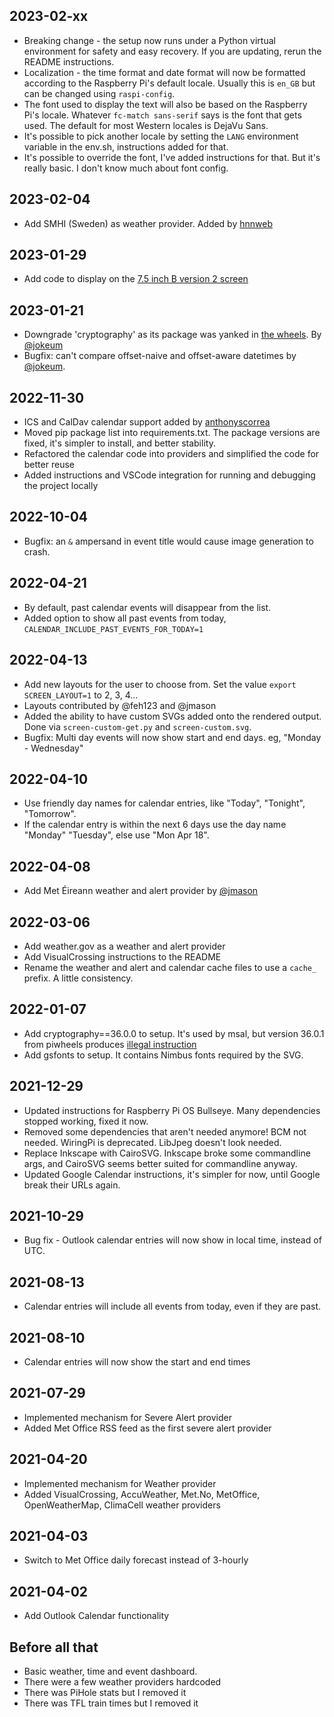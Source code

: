 ## 2023-02-xx
* Breaking change - the setup now runs under a Python virtual environment for safety and easy recovery. If you are updating, rerun the README instructions. 
* Localization - the time format and date format will now be formatted according to the Raspberry Pi's default locale. Usually this is `en_GB` but can be changed using `raspi-config`.  
* The font used to display the text will also be based on the Raspberry Pi's locale. Whatever `fc-match sans-serif` says is the font that gets used. The default for most Western locales is DejaVu Sans. 
* It's possible to pick another locale by setting the `LANG` environment variable in the env.sh, instructions added for that. 
* It's possible to override the font, I've added instructions for that.  But it's really basic. I don't know much about font config. 


## 2023-02-04
* Add SMHI (Sweden) as weather provider. Added by [hnnweb](https://github.com/mendhak/waveshare-epaper-display/pull/51)

## 2023-01-29
* Add code to display on the [7.5 inch B version 2 screen](https://www.waveshare.com/product/displays/e-paper/epaper-1/7.5inch-e-paper-hat-b.htm)

## 2023-01-21
* Downgrade 'cryptography' as its package was yanked in [the wheels](https://www.piwheels.org/project/cryptography/).  By [@jokeum](https://github.com/mendhak/waveshare-epaper-display/pull/48)
* Bugfix: can't compare offset-naive and offset-aware datetimes by [@jokeum](https://github.com/mendhak/waveshare-epaper-display/pull/49). 

## 2022-11-30
* ICS and CalDav calendar support added by [anthonyscorrea](https://github.com/mendhak/waveshare-epaper-display/pull/43)
* Moved pip package list into requirements.txt.  The package versions are fixed, it's simpler to install, and better stability.
* Refactored the calendar code into providers and simplified the code for better reuse
* Added instructions and VSCode integration for running and debugging the project locally

## 2022-10-04
* Bugfix: an `&` ampersand in event title would cause image generation to crash.

## 2022-04-21
* By default, past calendar events will disappear from the list.
* Added option to show all past events from today, `CALENDAR_INCLUDE_PAST_EVENTS_FOR_TODAY=1`

## 2022-04-13
* Add new layouts for the user to choose from. Set the value `export SCREEN_LAYOUT=1` to 2, 3, 4...
* Layouts contributed by @feh123 and @jmason
* Added the ability to have custom SVGs added onto the rendered output.  Done via `screen-custom-get.py` and `screen-custom.svg`.
* Bugfix: Multi day events will now show start and end days. eg, "Monday - Wednesday"

## 2022-04-10
* Use friendly day names for calendar entries, like "Today", "Tonight", "Tomorrow".
* If the calendar entry is within the next 6 days use the day name "Monday" "Tuesday", else use "Mon Apr 18".

## 2022-04-08
* Add Met Éireann weather and alert provider by [@jmason](https://github.com/mendhak/waveshare-epaper-display/pull/34)

## 2022-03-06
* Add weather.gov as a weather and alert provider
* Add VisualCrossing instructions to the README
* Rename the weather and alert and calendar cache files to use a `cache_` prefix.  A little consistency.

## 2022-01-07

* Add cryptography==36.0.0 to setup. It's used by msal, but version 36.0.1 from piwheels produces [illegal instruction](https://github.com/piwheels/packages/issues/273)
* Add gsfonts to setup.  It contains Nimbus fonts required by the SVG.

## 2021-12-29

* Updated instructions for Raspberry Pi OS Bullseye.  Many dependencies stopped working, fixed it now.
* Removed some dependencies that aren't needed anymore! BCM not needed.  WiringPi is deprecated.  LibJpeg doesn't look needed.
* Replace Inkscape with CairoSVG. Inkscape broke some commandline args, and CairoSVG seems better suited for commandline anyway.
* Updated Google Calendar instructions, it's simpler for now, until Google break their URLs again.

## 2021-10-29

* Bug fix - Outlook calendar entries will now show in local time, instead of UTC.

## 2021-08-13

* Calendar entries will include all events from today, even if they are past.

## 2021-08-10

* Calendar entries will now show the start and end times

## 2021-07-29

* Implemented mechanism for Severe Alert provider
* Added Met Office RSS feed as the first severe alert provider

## 2021-04-20

* Implemented mechanism for Weather provider
* Added VisualCrossing, AccuWeather, Met.No, MetOffice, OpenWeatherMap, ClimaCell weather providers

## 2021-04-03

* Switch to Met Office daily forecast instead of 3-hourly

## 2021-04-02

* Add Outlook Calendar functionality

## Before all that

* Basic weather, time and event dashboard.
* There were a few weather providers hardcoded
* There was PiHole stats but I removed it
* There was TFL train times but I removed it
